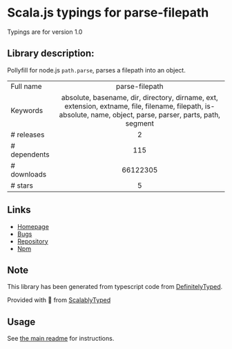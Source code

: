 
# Scala.js typings for parse-filepath

Typings are for version 1.0

## Library description:
Pollyfill for node.js `path.parse`, parses a filepath into an object.

|                    |                 |
| ------------------ | :-------------: |
| Full name          | parse-filepath |
| Keywords           | absolute, basename, dir, directory, dirname, ext, extension, extname, file, filename, filepath, is-absolute, name, object, parse, parser, parts, path, segment |
| # releases         | 2 |
| # dependents       | 115 |
| # downloads        | 66122305 |
| # stars            | 5 |

## Links
- [Homepage](https://github.com/jonschlinkert/parse-filepath)
- [Bugs](https://github.com/jonschlinkert/parse-filepath/issues)
- [Repository](https://github.com/jonschlinkert/parse-filepath)
- [Npm](https://www.npmjs.com/package/parse-filepath)
    


## Note
This library has been generated from typescript code from [DefinitelyTyped](https://definitelytyped.org).

Provided with :purple_heart: from [ScalablyTyped](https://github.com/oyvindberg/ScalablyTyped)

## Usage
See [the main readme](../../readme.md) for instructions.


